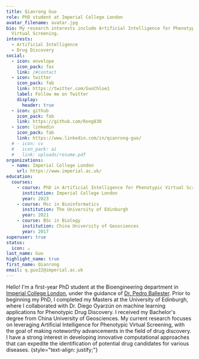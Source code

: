 ```yaml
---
title: Qianrong Guo
role: PhD student at Imperial College London
avatar_filename: avatar.jpg
bio: My research interests include Artificial Intelligence for Phenotypic
  Virtual Screening.
interests:
  - Artificial Intelligence
  - Drug Discovery
social:
  - icon: envelope
    icon_pack: fas
    link: /#contact
  - icon: twitter
    icon_pack: fab
    link: https://twitter.com/GuoChloe1
    label: Follow me on Twitter
    display:
      header: true
  - icon: github
    icon_pack: fab
    link: https://github.com/Rong830
  - icon: linkedin
    icon_pack: fab
    link: https://www.linkedin.com/in/qianrong-guo/
  # - icon: cv
  #   icon_pack: ai
  #   link: uploads/resume.pdf
organizations:
  - name: Imperial College London
    url: https://www.imperial.ac.uk/
education:
  courses:
    - course: PhD in Artificial Intelligence for Phenotypic Virtual Screening
      institution: Imperial College London
      year: 2023
    - course: Msc in Bioinformatics
      institution: The University of Edinburgh
      year: 2021
    - course: BSc in Biology
      institution: China University of Geosciences
      year: 2017
superuser: true
status:
  icon: ☕️
last_name: Guo
highlight_name: true
first_name: Qianrong
email: q.guo22@imperial.ac.uk
---
```

Hello! I'm a first-year PhD student at the Bioengineering department in [Imperial College London](https://www.imperial.ac.uk/), under the guidance of [Dr. Pedro Ballester](https://www.imperial.ac.uk/people/p.ballester). Prior to beginning my PhD, I completed my Masters at the University of Edinburgh, where I collaborated with Dr. Diego Oyarzún on machine learning applications for Phenotypic Drug Discovery. I received my Bachelor's degree from China University of Geosciences. My current research focuses on leveraging Artificial Intelligence for Phenotypic Virtual Screening, with the goal of making noteworthy advancements in the field of drug discovery. I have a strong interest in developing innovative computational approaches that can expedite the identification of potential drug candidates for various diseases.
{style="text-align: justify;"}